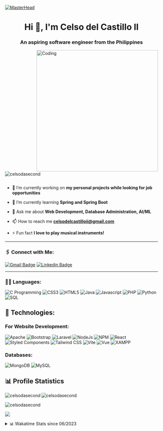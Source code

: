 [![MasterHead](https://frogdesign.nyc3.cdn.digitaloceanspaces.com/wp-content/uploads/2020/08/04192430/AI_designing-with-data.gif)](https://rishavchanda.io)
<h1 align="center">Hi 👋, I'm Celso del Castillo II</h1>
<h3 align="center">An aspiring software engineer from the Philippines</h3>
<img align="right" alt="Coding" width="400" src="https://media.giphy.com/media/qgQUggAC3Pfv687qPC/giphy.gif">


<p align="left"> <img src="https://komarev.com/ghpvc/?username=celsodasecond&label=Profile%20views&color=blueviolet&style=flat" alt="celsodasecond" /> </p>

<p align="left"> <a href="https://twitter.com/" target="blank"><img src="https://img.shields.io/twitter/follow/?logo=twitter&style=for-the-badge" alt="" /></a> </p>

- 🔭 I’m currently working on **my personal projects while looking for job opportunities**

- 🌱 I’m currently learning **Spring and Spring Boot**

- 💬 Ask me about **Web Development, Database Administration, AI/ML**

- 📫 How to reach me **celsodelcastilloii@gmail.com**

- ⚡ Fun fact **I love to play musical instruments!**

<hr>

<h3 align="left">🖇️ Connect with Me:</h3>

[![Gmail Badge](https://img.shields.io/badge/-celsodelcastilloii@gmail.com-c14438?style=flat-square&logo=Gmail&logoColor=white&link=mailto:celsodelcastilloii@gmail.com)](mailto:celsodelcastilloii@gmail.com)
[![Linkedin Badge](https://img.shields.io/badge/-celsoii-blue?style=flat-square&logo=Linkedin&logoColor=white&link=https://www.linkedin.com/in/celsoii/)](https://www.linkedin.com/in/celsoii/)

<hr>

<h3 align="left">👩‍💻 Languages:</h3>

![C Programming](https://img.shields.io/badge/C-00599C?style=for-the-badge&logo=c&logoColor=white)
![CSS3](https://img.shields.io/badge/CSS3-1572B6?style=for-the-badge&logo=css3&logoColor=white)
![HTML5](https://img.shields.io/badge/HTML5-E34F26?style=for-the-badge&logo=html5&logoColor=white)
![Java](https://img.shields.io/badge/Java-f89820?style=for-the-badge&logo=java&logoColor=white)
![Javascript](https://img.shields.io/badge/JavaScript-323330?style=for-the-badge&logo=javascript&logoColor=F7DF1E)
![PHP](https://img.shields.io/badge/PHP-777BB4?style=for-the-badge&logo=php&logoColor=white)
![Python](https://img.shields.io/badge/Python-FFD43B?style=for-the-badge&logo=python&logoColor=blue)
![SQL](https://img.shields.io/badge/SQL-00758F?style=for-the-badge&logo=sql&logoColor=blue)

## 🚀 Technologies: 

<h3 align="left">For Website Development:</h3>

![Apache](https://img.shields.io/badge/Apache-D22128?style=for-the-badge&logo=Apache&logoColor=white)
![Bootstrap](https://img.shields.io/badge/Bootstrap-563D7C?style=for-the-badge&logo=bootstrap&logoColor=white)
![Laravel](https://img.shields.io/badge/Laravel-FF2D20?style=for-the-badge&logo=laravel&logoColor=white)
![NodeJs](https://img.shields.io/badge/Node.js-339933?style=for-the-badge&logo=nodedotjs&logoColor=white)
![NPM](https://img.shields.io/badge/npm-CB3837?style=for-the-badge&logo=npm&logoColor=white)
![React](https://img.shields.io/badge/React-20232A?style=for-the-badge&logo=react&logoColor=61DAFB)
![Styled Components](https://img.shields.io/badge/styled--components-DB7093?style=for-the-badge&logo=styled-components&logoColor=white)
![Tailwind CSS](https://img.shields.io/badge/Tailwind_CSS-38B2AC?style=for-the-badge&logo=tailwind-css&logoColor=white)
![Vite](https://img.shields.io/badge/Vite-B73BFE?style=for-the-badge&logo=vite&logoColor=FFD62E)
![Vue](https://img.shields.io/badge/Vue.js-35495E?style=for-the-badge&logo=vuedotjs&logoColor=4FC08D)
![XAMPP](https://img.shields.io/badge/Xampp-F37623?style=for-the-badge&logo=xampp&logoColor=white)

<h3 align="left">Databases:</h3>

![MongoDB](https://img.shields.io/badge/MongoDB-4EA94B?style=for-the-badge&logo=mongodb&logoColor=white)
![MySQL](https://img.shields.io/badge/MySQL-005C84?style=for-the-badge&logo=mysql&logoColor=white)

<!-- <h3 align="left">For Data Analytics & Science:</h3>

![Jupyter](https://img.shields.io/badge/Jupyter-F37626.svg?&style=for-the-badge&logo=Jupyter&logoColor=white)
![OpenCV](https://img.shields.io/badge/OpenCV-27338e?style=for-the-badge&logo=OpenCV&logoColor=white)
![PowerBI](https://img.shields.io/badge/PowerBI-F2C811?style=for-the-badge&logo=Power%20BI&logoColor=white)
![Keras](https://img.shields.io/badge/Keras-D00000?style=for-the-badge&logo=Keras&logoColor=white)
![Tensorflow](https://img.shields.io/badge/TensorFlow-FF6F00?style=for-the-badge&logo=TensorFlow&logoColor=white)
![Numpy](https://img.shields.io/badge/Numpy-777BB4?style=for-the-badge&logo=numpy&logoColor=white)
![Pandas](https://img.shields.io/badge/Pandas-2C2D72?style=for-the-badge&logo=pandas&logoColor=white)

<h3 align="left">Android Development:</h3>

![AS](https://img.shields.io/badge/Android_Studio-3DDC84?style=for-the-badge&logo=android-studio&logoColor=white)
![Gradle](https://img.shields.io/badge/gradle-02303A?style=for-the-badge&logo=gradle&logoColor=white) -->

## 📊 Profile Statistics

<p><img align="left" src="https://github-readme-stats.vercel.app/api/top-langs?username=celsodasecond&show_icons=true&theme=radical&locale=en&layout=compact" alt="celsodasecond" /></p>

<p><img align="center" src="https://github-readme-stats.vercel.app/api?username=celsodasecond&show_icons=true&theme=radical&locale=en" alt="celsodasecond" /></p>

<p><img align="center" src="https://github-readme-streak-stats.herokuapp.com/?user=celsodasecond&theme=radical" alt="celsodasecond" /></p>

<p><img align="center" src="https://github-profile-summary-cards.vercel.app/api/cards/profile-details?username=celsodasecond&theme=radical" /> </p>

<details> <summary> 📊 Wakatime Stats since 06/2023 </summary>
<p><img align="center" src="https://wakatime.com/share/@bb557751-7fe1-4915-9cd5-b27a069f09de/3a1082ca-88d4-46e4-9a00-5e244b08bccd.svg" /> </p>
<p><img align="center" src="https://wakatime.com/share/@bb557751-7fe1-4915-9cd5-b27a069f09de/ca09090c-9197-4fc7-9965-2bd3e8711b26.svg" /> </p>
</details>


